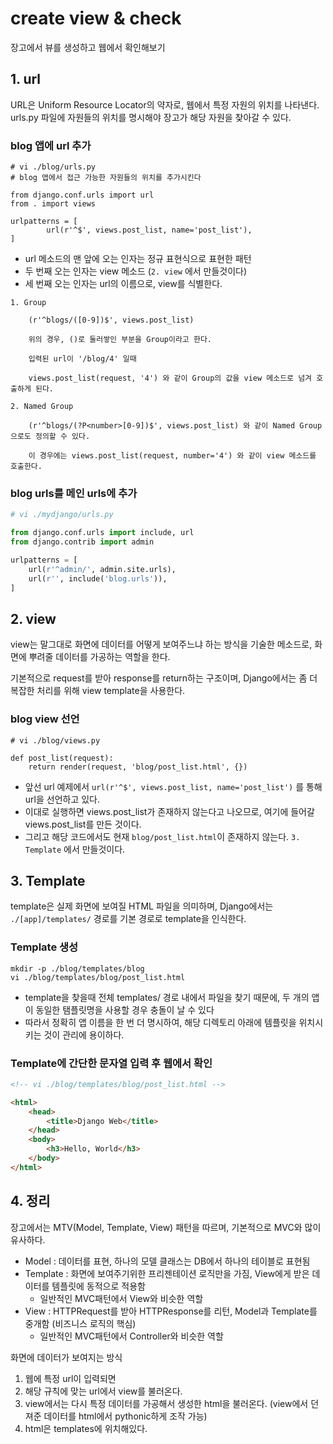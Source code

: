 # create view & check

장고에서 뷰를 생성하고 웹에서 확인해보기

## 1. url

URL은 Uniform Resource Locator의 약자로, 웹에서 특정 자원의 위치를 나타낸다. urls.py 파일에 자원들의 위치를 명시해야 장고가 해당 자원을 찾아갈 수 있다.

### blog 앱에 url 추가
```
# vi ./blog/urls.py
# blog 앱에서 접근 가능한 자원들의 위치를 추가시킨다

from django.conf.urls import url
from . import views

urlpatterns = [
        url(r'^$', views.post_list, name='post_list'),
]
```
- url 메소드의 맨 앞에 오는 인자는 정규 표현식으로 표현한 패턴
- 두 번째 오는 인자는 view 메소드 (`2. view` 에서 만들것이다)
- 세 번째 오는 인자는 url의 이름으로, view를 식별한다.

```
1. Group

    (r'^blogs/([0-9])$', views.post_list)

    위의 경우, ()로 둘러쌓인 부분을 Group이라고 한다.
 
    입력된 url이 '/blog/4' 일때

    views.post_list(request, '4') 와 같이 Group의 값을 view 메소드로 넘겨 호출하게 된다.

2. Named Group

    (r'^blogs/(?P<number>[0-9])$', views.post_list) 와 같이 Named Group으로도 정의할 수 있다.

    이 경우에는 views.post_list(request, number='4') 와 같이 view 메소드를 호출한다.
```


### blog urls를 메인 urls에 추가
```python
# vi ./mydjango/urls.py

from django.conf.urls import include, url
from django.contrib import admin

urlpatterns = [
    url(r'^admin/', admin.site.urls),
    url(r'', include('blog.urls')),
]
```

## 2. view

view는 말그대로 화면에 데이터를 어떻게 보여주느냐 하는 방식을 기술한 메소드로, 화면에 뿌려줄 데이터를 가공하는 역할을 한다.

기본적으로 request를 받아 response를 return하는 구조이며, Django에서는 좀 더 복잡한 처리를 위해 view template을 사용한다.

### blog view 선언
```
# vi ./blog/views.py

def post_list(request):
    return render(request, 'blog/post_list.html', {})
```

- 앞선 url 예제에서 `url(r'^$', views.post_list, name='post_list')` 를 통해 url을 선언하고 있다.
- 이대로 실행하면 views.post_list가 존재하지 않는다고 나오므로, 여기에 들어갈 views.post_list를 만든 것이다.
- 그리고 해당 코드에서도 현재 `blog/post_list.html`이 존재하지 않는다. `3. Template` 에서 만들것이다.


## 3. Template

template은 실제 화면에 보여질 HTML 파일을 의미하며, Django에서는 `./[app]/templates/` 경로를 기본 경로로 template을 인식한다.

### Template 생성


```
mkdir -p ./blog/templates/blog
vi ./blog/templates/blog/post_list.html
```

- template을 찾을때 전체 templates/ 경로 내에서 파일을 찾기 때문에, 두 개의 앱이 동일한 탬플릿명을 사용할 경우 충돌이 날 수 있다 
- 따라서 정확히 앱 이름을 한 번 더 명시하여, 해당 디렉토리 아래에 템플릿을 위치시키는 것이 관리에 용이하다.


### Template에 간단한 문자열 입력 후 웹에서 확인

```html
<!-- vi ./blog/templates/blog/post_list.html -->

<html>
    <head>
        <title>Django Web</title>
    </head>
    <body>
        <h3>Hello, World</h3>
    </body>
</html>
```

## 4. 정리

장고에서는 MTV(Model, Template, View) 패턴을 따르며, 기본적으로 MVC와 많이 유사하다.

- Model : 데이터를 표현, 하나의 모델 클래스는 DB에서 하나의 테이블로 표현됨
- Template : 화면에 보여주기위한 프리젠테이션 로직만을 가짐, View에게 받은 데이터를 템플릿에 동적으로 적용함
    - 일반적인 MVC패턴에서 View와 비슷한 역할
- View : HTTPRequest를 받아 HTTPResponse를 리턴, Model과 Template를 중개함 (비즈니스 로직의 핵심)
    - 일반적인 MVC패턴에서 Controller와 비슷한 역할



화면에 데이터가 보여지는 방식

1. 웹에 특정 url이 입력되면
2. 해당 규칙에 맞는 url에서 view를 불러온다.
3. view에서는 다시 특정 데이터를 가공해서 생성한 html을 불러온다. (view에서 던져준 데이터를 html에서 pythonic하게 조작 가능)
4. html은 templates에 위치해있다.
